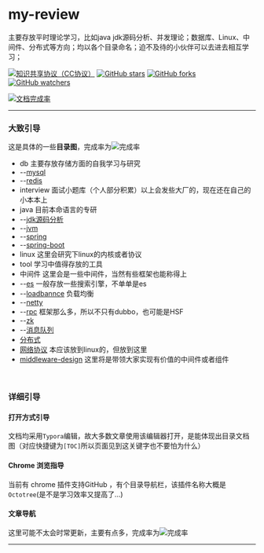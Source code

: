 # my-review

主要存放平时理论学习，比如java jdk源码分析、并发理论；数据库、Linux、中间件、分布式等方向；均以各个目录命名；迫不及待的小伙伴可以去进去相互学习；



[![知识共享协议（CC协议）](https://img.shields.io/badge/License-Creative%20Commons-DC3D24.svg)](https://creativecommons.org/licenses/by-nc-sa/4.0/deed.zh)
[![GitHub stars](https://img.shields.io/github/stars/Zeb-D/my-review.svg?style=flat&label=Star)](https://github.com/Zeb-D/my-review/stargazers)
[![GitHub forks](https://img.shields.io/github/forks/Zeb-D/my-review.svg?style=flat&label=Fork)](https://github.com/Zeb-D/my-review/fork)
[![GitHub watchers](https://img.shields.io/github/watchers/Zeb-D/my-review.svg?style=flat&label=Watch)](https://github.com/Zeb-D/my-review/watchers)

[![文档完成率](http://progressed.io/bar/012)](https://github.com/Zeb-D/my-review)

------

### 大致引导

这是具体的一些**目录图**，完成率为![完成率](http://progressed.io/bar/100)

- db 主要存放存储方面的自我学习与研究
- --[mysql](https://github.com/Zeb-D/my-review/blob/master//db/mysql)
- --[redis](https://github.com/Zeb-D/my-review/blob/master/db/redis)
- interview 面试小题库（个人部分积累）以上会发些大厂的，现在还在自己的小本本上
- java 目前本命语言的专研
- --[jdk源码分析](https://github.com/Zeb-D/my-review/blob/master/java/jdk源码分析)
- --[jvm](https://github.com/Zeb-D/my-review/blob/master/java/jvm)
- --[spring](https://github.com/Zeb-D/my-review/blob/master/java/spring)
- --[spring-boot](https://github.com/Zeb-D/my-review/blob/master/java/spring-boot)
- linux 这里会研究下linux的内核或者协议
- tool 学习中值得存放的工具
- 中间件 这里会是一些中间件，当然有些框架也能称得上
- --[es](https://github.com/Zeb-D/my-review/blob/master/中间件/es) 一般存放一些搜索引擎，不单单是es
- --[loadbannce](https://github.com/Zeb-D/my-review/blob/master/中间件/loadbannce) 负载均衡
- --[netty](https://github.com/Zeb-D/my-review/blob/master/中间件/netty)
- --[rpc](https://github.com/Zeb-D/my-review/blob/master/中间件/rpc) 框架那么多，所以不只有dubbo，也可能是HSF
- --[zk](https://github.com/Zeb-D/my-review/blob/master/中间件/zk)
- --[消息队列](https://github.com/Zeb-D/my-review/blob/master/中间件/消息队列)
- [分布式](https://github.com/Zeb-D/my-review/blob/master/分布式)
- [网络协议](https://github.com/Zeb-D/my-review/blob/master/网络协议) 本应该放到linux的，但放到这里
- [middleware-design](https://github.com/Zeb-D/my-review/blob/master/middleware-design) 这里将是带领大家实现有价值的中间件或者组件

<br>

### 详细引导

#### 打开方式引导

文档均采用`Typora`编辑，故大多数文章使用该编辑器打开，是能体现出目录文档图（对应快捷键为`[TOC]`所以页面见到这关键字也不要怕为什么）

#### Chrome 浏览指导

当前有 chrome 插件支持GitHub ，有个目录导航栏，该插件名称大概是`Octotree`(是不是学习效率又提高了...)

#### 文章导航

这里可能不太会时常更新，主要有点多，完成率为![完成率](http://progressed.io/bar/001)









------


